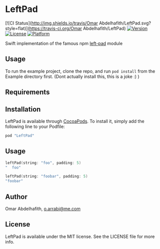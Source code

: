 # LeftPad

[![CI Status](http://img.shields.io/travis/Omar Abdelhafith/LeftPad.svg?style=flat)](https://travis-ci.org/Omar Abdelhafith/LeftPad)
[![Version](https://img.shields.io/cocoapods/v/LeftPad.svg?style=flat)](http://cocoapods.org/pods/LeftPad)
[![License](https://img.shields.io/cocoapods/l/LeftPad.svg?style=flat)](http://cocoapods.org/pods/LeftPad)
[![Platform](https://img.shields.io/cocoapods/p/LeftPad.svg?style=flat)](http://cocoapods.org/pods/LeftPad)

Swift implementation of the famous npm [left-pad](http://left-pad.io/) module

## Usage

To run the example project, clone the repo, and run `pod install` from the Example directory first.
(Dont actually install this, this is a joke :) )

## Requirements

## Installation

LeftPad is available through [CocoaPods](http://cocoapods.org). To install
it, simply add the following line to your Podfile:

```ruby
pod "LeftPad"
```

## Usage

```swift
leftPad(string: "foo", padding: 5)
"  foo"
```

```swift
leftPad(string: "foobar", padding: 5)
"foobar"
```

## Author

Omar Abdelhafith, o.arrabi@me.com

## License

LeftPad is available under the MIT license. See the LICENSE file for more info.

